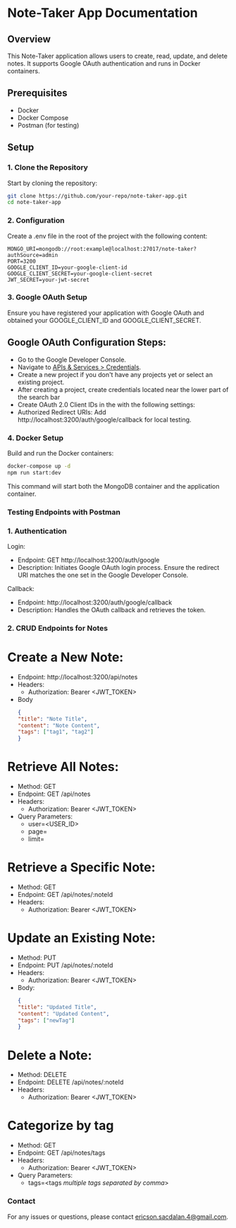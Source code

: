 # Note-Taker App Documentation

## Overview

This Note-Taker application allows users to create, read, update, and delete notes. It supports Google OAuth authentication and runs in Docker containers.

## Prerequisites

- Docker
- Docker Compose
- Postman (for testing)

## Setup

### 1. Clone the Repository

Start by cloning the repository:

```bash
git clone https://github.com/your-repo/note-taker-app.git
cd note-taker-app
```

### 2. Configuration
Create a .env file in the root of the project with the following content:

```env
MONGO_URI=mongodb://root:example@localhost:27017/note-taker?authSource=admin
PORT=3200
GOOGLE_CLIENT_ID=your-google-client-id
GOOGLE_CLIENT_SECRET=your-google-client-secret
JWT_SECRET=your-jwt-secret
```

### 3. Google OAuth Setup
Ensure you have registered your application with Google OAuth and obtained your GOOGLE_CLIENT_ID and GOOGLE_CLIENT_SECRET.

## Google OAuth Configuration Steps:

* Go to the Google Developer Console.
* Navigate to [APIs & Services > Credentials](https://console.cloud.google.com/apis/credentials).
* Create a new project if you don't have any projects yet or select an existing project.
* After creating a project, create credentials located near the lower part of the search bar
* Create OAuth 2.0 Client IDs in the with the following settings:
 * Authorized Redirect URIs: Add http://localhost:3200/auth/google/callback for local testing.

### 4. Docker Setup
Build and run the Docker containers:
```bash
docker-compose up -d
npm run start:dev
```
This command will start both the MongoDB container and the application container.


### Testing Endpoints with Postman

### 1. Authentication
Login:
* Endpoint: GET http://localhost:3200/auth/google
* Description: Initiates Google OAuth login process. Ensure the redirect URI matches the one set in the Google Developer Console.

Callback:
* Endpoint: http://localhost:3200/auth/google/callback
* Description: Handles the OAuth callback and retrieves the token.

### 2. CRUD Endpoints for Notes
# Create a New Note:

* Endpoint: http://localhost:3200/api/notes
* Headers: 
  * Authorization: Bearer <JWT_TOKEN>
* Body
  ```json
  {
  "title": "Note Title",
  "content": "Note Content",
  "tags": ["tag1", "tag2"]
  }
  ```
# Retrieve All Notes:

* Method: GET
* Endpoint: GET /api/notes
* Headers:
  * Authorization: Bearer <JWT_TOKEN>
* Query Parameters:
  * user=<USER_ID>
  * page=<PAGE>
  * limit=<LIMIT>

# Retrieve a Specific Note:

* Method: GET
* Endpoint: GET /api/notes/:noteId
* Headers:
  * Authorization: Bearer <JWT_TOKEN>
  
# Update an Existing Note:

* Method: PUT
* Endpoint: PUT /api/notes/:noteId
* Headers:
  * Authorization: Bearer <JWT_TOKEN>
* Body:
  ```json
  {
  "title": "Updated Title",
  "content": "Updated Content",
  "tags": ["newTag"]
  }
  ```

# Delete a Note:

* Method: DELETE
* Endpoint: DELETE /api/notes/:noteId
* Headers:
  * Authorization: Bearer <JWT_TOKEN>

# Categorize by tag

* Method: GET
* Endpoint: GET /api/notes/tags
* Headers:
  * Authorization: Bearer <JWT_TOKEN>
* Query Parameters:
  * tags=<tags *multiple tags separated by comma*>

### Contact
For any issues or questions, please contact [ericson.sacdalan.4@gmail.com](ericson.sacdalan.4@gmail.com).
